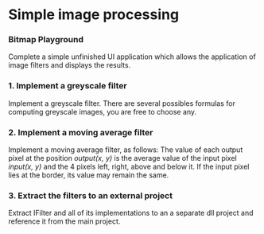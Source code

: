 # Simple image processing 
 ### Bitmap Playground
 Complete a simple unfinished UI application which allows the application of image filters
 and displays the results.
 
 ### 1. Implement a greyscale filter
 Implement a greyscale filter. There are several possibles formulas for computing
 greyscale images, you are free to choose any.
 
 ### 2. Implement a moving average filter
 Implement a moving average filter, as follows: The value of each output pixel at the
 position *output(x, y)* is the average value of the input pixel *input(x, y)* and the 4 pixels
 left, right, above and below it. If the input pixel lies at the border, its value may remain
 the same.

 ### 3. Extract the filters to an external project
 Extract IFilter and all of its implementations to an a separate dll project and reference
 it from the main project.
